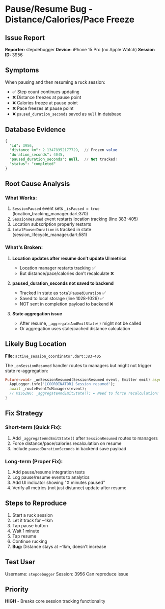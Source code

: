 # Pause/Resume Bug - Distance/Calories/Pace Freeze

## Issue Report
**Reporter:** stepdebugger
**Device:** iPhone 15 Pro (no Apple Watch)
**Session ID:** 3956

## Symptoms
When pausing and then resuming a ruck session:
- ✅ Step count continues updating
- ❌ Distance freezes at pause point
- ❌ Calories freeze at pause point
- ❌ Pace freezes at pause point
- ❌ `paused_duration_seconds` saved as `null` in database

## Database Evidence
```sql
{
  "id": 3956,
  "distance_km": 2.13478952177729,  // Frozen value
  "duration_seconds": 4045,
  "paused_duration_seconds": null,  // Not tracked!
  "status": "completed"
}
```

## Root Cause Analysis

### What Works:
1. `SessionPaused` event sets `_isPaused = true` (location_tracking_manager.dart:370)
2. `SessionResumed` event restarts location tracking (line 383-405)
3. Location subscription properly restarts
4. `totalPausedDuration` is tracked in state (session_lifecycle_manager.dart:581)

### What's Broken:
1. **Location updates after resume don't update UI metrics**
   - Location manager restarts tracking ✅
   - But distance/pace/calories don't recalculate ❌

2. **paused_duration_seconds not saved to backend**
   - Tracked in state as `totalPausedDuration` ✅
   - Saved to local storage (line 1028-1029) ✅
   - NOT sent in completion payload to backend ❌

3. **State aggregation issue**
   - After resume, `_aggregateAndEmitState()` might not be called
   - Or aggregation uses stale/cached distance calculation

## Likely Bug Location

**File:** `active_session_coordinator.dart:383-405`

The `_onSessionResumed` handler routes to managers but might not trigger state re-aggregation:

```dart
Future<void> _onSessionResumed(SessionResumed event, Emitter emit) async {
  AppLogger.info('[COORDINATOR] Session resumed');
  await _routeEventToManagers(event);
  // MISSING: _aggregateAndEmitState(); ← Need to force recalculation!
}
```

## Fix Strategy

### Short-term (Quick Fix):
1. Add `_aggregateAndEmitState()` after `SessionResumed` routes to managers
2. Force distance/pace/calories recalculation on resume
3. Include `pausedDurationSeconds` in backend save payload

### Long-term (Proper Fix):
1. Add pause/resume integration tests
2. Log pause/resume events to analytics
3. Add UI indicator showing "X minutes paused"
4. Verify all metrics (not just distance) update after resume

## Steps to Reproduce
1. Start a ruck session
2. Let it track for ~1km
3. Tap pause button
4. Wait 1 minute
5. Tap resume
6. Continue rucking
7. **Bug:** Distance stays at ~1km, doesn't increase

## Test User
Username: `stepdebugger`
Session: 3956
Can reproduce issue

## Priority
**HIGH** - Breaks core session tracking functionality
